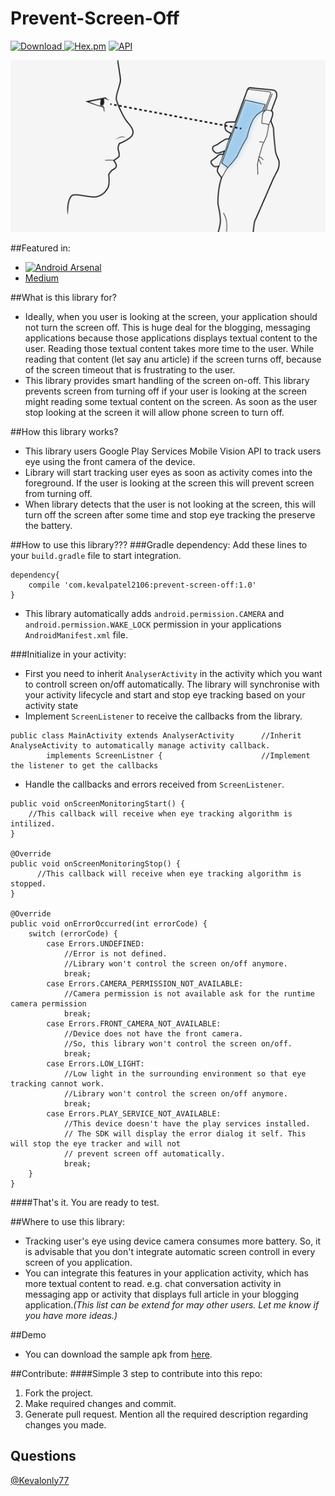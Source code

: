 # Prevent-Screen-Off

[ ![Download](https://api.bintray.com/packages/kevalpatel2106/maven/Prevent-Screen-Off/images/download.svg) ](https://bintray.com/kevalpatel2106/maven/Prevent-Screen-Off/_latestVersion) [![Hex.pm](https://img.shields.io/hexpm/l/plug.svg)](https://github.com/kevalpatel2106/UserAwareVideoView) [![API](https://img.shields.io/badge/API-15%2B-orange.svg?style=flat)](https://android-arsenal.com/api?level=15)

![GitHub Main](/assets/Prevent_screen_off.gif)

##Featured in:
- [![Android Arsenal](https://img.shields.io/badge/Android%20Arsenal-Prevent--Screen--Off-brightgreen.svg?style=flat)](http://android-arsenal.com/details/1/4598)
- [Medium](https://medium.com/@kevalpatel2106/keep-your-device-screen-on-smartly-7081b692c09e#.vedo7hdae)

##What is this library for?
- Ideally, when you user is looking at the screen, your application should not turn the screen off. This is huge deal for the blogging, messaging applications because those applications displays textual content to the user. Reading those textual content takes more time to the user. While reading that content (let say anu article) if the screen turns off, because of the screen timeout that is frustrating to the user.
- This library provides smart handling of the screen on-off. This library prevents screen from turning off if your user is looking at the screen might reading some textual content on the screen. As soon as the user stop looking at the screen it will allow phone screen to turn off.

##How this library works?
- This library users Google Play Services Mobile Vision API to track users eye using the front camera of the device. 
- Library will start tracking user eyes as soon as activity comes into the foreground. If the user is looking at the screen this will prevent screen from turning off.
- When library detects that the user is not looking at the screen, this will turn off the screen after some time and stop eye tracking the preserve the battery. 

##How to use this library???
###Gradle dependency:
Add these lines to your `build.gradle` file to start integration. 

```
dependency{
    compile 'com.kevalpatel2106:prevent-screen-off:1.0'
}
```
- This library automatically adds `android.permission.CAMERA` and `android.permission.WAKE_LOCK` permission in your applications `AndroidManifest.xml` file.

###Initialize in your activity:
- First you need to inherit `AnalyserActivity` in the activity which you want to controll screen on/off automatically. The library will synchronise with your activity lifecycle and start and stop eye tracking based on your activity state
- Implement `ScreenListener` to receive the callbacks from the library.
```
public class MainActivity extends AnalyserActivity      //Inherit AnalyseActivity to automatically manage activity callback.
        implements ScreenListner {                      //Implement the listener to get the callbacks
```

- Handle the callbacks and errors received from `ScreenListener`.
```
public void onScreenMonitoringStart() {
    //This callback will receive when eye tracking algorithm is intilized.
}

@Override
public void onScreenMonitoringStop() {
      //This callback will receive when eye tracking algorithm is stopped.
}

@Override
public void onErrorOccurred(int errorCode) {
    switch (errorCode) {
        case Errors.UNDEFINED:  
            //Error is not defined. 
            //Library won't control the screen on/off anymore.
            break;
        case Errors.CAMERA_PERMISSION_NOT_AVAILABLE:    
            //Camera permission is not available ask for the runtime camera permission
            break;
        case Errors.FRONT_CAMERA_NOT_AVAILABLE:     
            //Device does not have the front camera. 
            //So, this library won't control the screen on/off.
            break;
        case Errors.LOW_LIGHT:       
            //Low light in the surrounding environment so that eye tracking cannot work. 
            //Library won't control the screen on/off anymore. 
            break;
        case Errors.PLAY_SERVICE_NOT_AVAILABLE:     
            //This device doesn't have the play services installed.
            // The SDK will display the error dialog it self. This will stop the eye tracker and will not
            // prevent screen off automatically.
            break;
    }
}
```

####That's it. You are ready to test.

##Where to use this library:
- Tracking user's eye using device camera consumes more battery. So, it is advisable that you don't integrate automatic screen controll in every screen of you application.
- You can integrate this features in your application activity, which has more textual content to read. e.g. chat conversation activity in messaging app or activity that displays full article in your blogging application._(This list can be extend for may other users. Let me know if you have more ideas.)_

##Demo
- You can download the sample apk from [here](/apk/sample.apk).

##Contribute:
####Simple 3 step to contribute into this repo:

1. Fork the project. 
2. Make required changes and commit. 
3. Generate pull request. Mention all the required description regarding changes you made.

## Questions
[@Kevalonly77](https://twitter.com/Kevalonly77)
